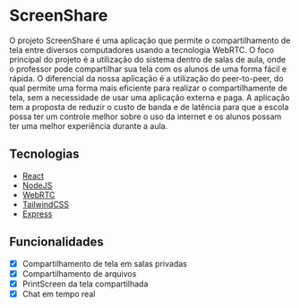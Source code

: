 # ScreenShare

O projeto ScreenShare é uma aplicação que permite o compartilhamento de tela entre diversos computadores usando a tecnologia WebRTC. O foco principal do projeto é a utilização do sistema dentro de salas de aula, onde o professor pode compartilhar sua tela com os alunos de uma forma fácil e rápida. O diferencial da nossa aplicação é a utilização do peer-to-peer, do qual permite uma forma mais eficiente para realizar o compartilhamente de tela, sem a necessidade de usar uma aplicação externa e paga. A aplicação tem a proposta de reduzir o custo de banda e de latência para que a escola possa ter um controle melhor sobre o uso da internet e os alunos possam ter uma melhor experiência durante a aula.

## Tecnologias

- [React](https://reactjs.org/)
- [NodeJS](https://nodejs.org/en/)
- [WebRTC](https://webrtc.org/)
- [TailwindCSS](https://tailwindcss.com/)
- [Express](https://expressjs.com/pt-br/)

## Funcionalidades

- [x] Compartilhamento de tela em salas privadas
- [x] Compartilhamento de arquivos
- [x] PrintScreen da tela compartilhada
- [x] Chat em tempo real
